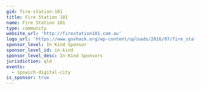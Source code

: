 ```yaml
---
gid: fire-station-101
title: Fire Station 101
name: Fire Station 101
type: community
website_url: 'http://firestation101.com.au'
logo_url: 'https://www.govhack.org/wp-content/uploads/2016/07/fire_station_101.png'
sponsor_level: In Kind Sponsor
sponsor_level_id: in-kind
sponsor_level_desc: In-Kind Sponsors
jurisdiction: qld
events:
  - ipswich-digital-city
is_sponsor: true
---
```

